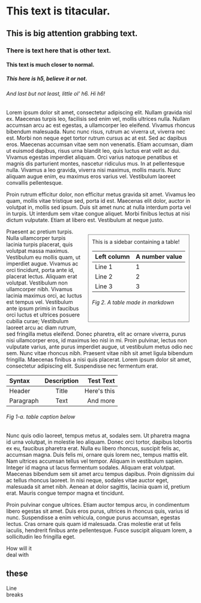 # This text is titacular.

## This is big attention grabbing text.

### There is text here that is other text.

#### This text is much closer to normal.

##### This here is h5, believe it or not.

###### And last but not least, little ol' h6.  Hi h6!

Lorem ipsum dolor sit amet, consectetur adipiscing elit. Nullam gravida nisl ex. Maecenas turpis leo, facilisis sed enim vel, mollis ultrices nulla. Nullam accumsan arcu ac est egestas, a ullamcorper leo eleifend. Vivamus rhoncus bibendum malesuada. Nunc nunc risus, rutrum ac viverra ut, viverra nec est. Morbi non neque eget tortor rutrum cursus ac at est. Sed ac dapibus eros. Maecenas accumsan vitae sem non venenatis. Etiam accumsan, diam ut euismod dapibus, risus urna blandit leo, quis luctus erat velit ac dui. Vivamus egestas imperdiet aliquam. Orci varius natoque penatibus et magnis dis parturient montes, nascetur ridiculus mus. In at pellentesque nulla. Vivamus a leo gravida, viverra nisi maximus, mollis mauris. Nunc aliquam augue enim, eu maximus eros varius vel. Vestibulum laoreet convallis pellentesque.

Proin rutrum efficitur dolor, non efficitur metus gravida sit amet. Vivamus leo quam, mollis vitae tristique sed, porta id est. Maecenas elit dolor, auctor in volutpat in, mollis sed ipsum. Duis sit amet nunc at nulla interdum porta vel in turpis. Ut interdum sem vitae congue aliquet. Morbi finibus lectus at nisi dictum vulputate. Etiam at libero est. Vestibulum at neque justo. 
<div style="border: 1px solid grey; float: right; padding:10px; margin:16px">
This is a sidebar containing a table!

|Left column |  A number value |
|------------|-----------------|
|Line 1      | 1               |
|Line 2      | 2               |
|Line 3      | 3               |
###### Fig 2. A table made in markdown
</div><div class="clearfix"></div>

Praesent ac pretium turpis. Nulla ullamcorper turpis lacinia turpis placerat, quis volutpat massa maximus. Vestibulum eu mollis quam, ut imperdiet augue. Vivamus ac orci tincidunt, porta ante id, placerat lectus. Aliquam erat volutpat. Vestibulum non ullamcorper nibh. Vivamus lacinia maximus orci, ac luctus est tempus vel. Vestibulum ante ipsum primis in faucibus orci luctus et ultrices posuere cubilia curae; Vestibulum laoreet arcu ac diam rutrum, sed fringilla metus eleifend. Donec pharetra, elit ac ornare viverra, purus nisi ullamcorper eros, id maximus leo nisl in mi. Proin pulvinar, lectus non vulputate varius, ante purus imperdiet augue, ut vestibulum metus odio nec sem. Nunc vitae rhoncus nibh. Praesent vitae nibh sit amet ligula bibendum fringilla. Maecenas finibus a nisi quis placerat. Lorem ipsum dolor sit amet, consectetur adipiscing elit. Suspendisse nec fermentum erat.

| Syntax      | Description | Test Text     |
| :---        |    :----:   |          ---: |
| Header      | Title       | Here's this   |
| Paragraph   | Text        | And more      |
###### Fig 1-a. table caption below

Nunc quis odio laoreet, tempus metus at, sodales sem. Ut pharetra magna id urna volutpat, in molestie leo aliquam. Donec orci tortor, dapibus lobortis ex eu, faucibus pharetra erat. Nulla eu libero rhoncus, suscipit felis ac, accumsan magna. Duis felis mi, ornare quis lorem nec, tempus mattis elit. Nam ultrices accumsan tellus vel tempor. Aliquam in vestibulum sapien. Integer id magna ut lacus fermentum sodales. Aliquam erat volutpat. Maecenas bibendum sem sit amet arcu tempus dapibus. Proin dignissim dui ac tellus rhoncus laoreet. In nisi neque, sodales vitae auctor eget, malesuada sit amet nibh. Aenean at dolor sagittis, lacinia quam id, pretium erat. Mauris congue tempor magna et tincidunt.

Proin pulvinar congue ultrices. Etiam auctor tempus arcu, in condimentum libero egestas sit amet. Duis eros purus, ultrices in rhoncus quis, varius id nunc. Suspendisse a enim vehicula, congue purus accumsan, egestas lectus. Cras ornare quis quam id malesuada. Cras molestie erat ut felis iaculis, hendrerit finibus ante pellentesque. Fusce suscipit aliquam lorem, a sollicitudin leo fringilla eget.

How will it<br>deal with
## these

Line <br> breaks 

